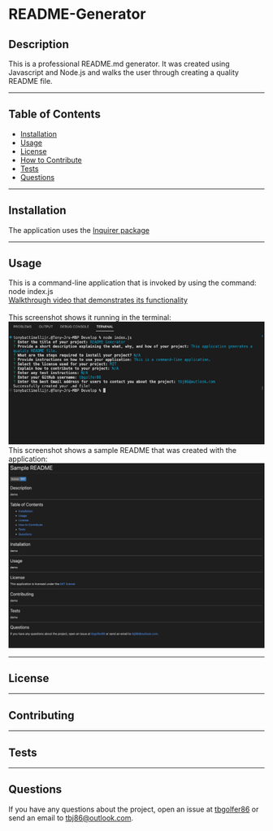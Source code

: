 # README-Generator
  
  ## Description
  This is a professional README.md generator. It was created using Javascript and Node.js and walks the user through creating a quality README file.

---

  ## Table of Contents  

  - [Installation](#installation)
  - [Usage](#usage)
  - [License](#license)
  - [How to Contribute](#contribute)
  - [Tests](#tests)
  - [Questions](#questions)

---

  ## Installation
  The application uses the [Inquirer package](https://www.npmjs.com/package/inquirer/v/8.2.4)

---

  ## Usage
  This is a command-line application that is invoked by using the command: node index.js<br>
  [Walkthrough video that demonstrates its functionality](https://drive.google.com/file/d/17tqjLC25DPcIXFe7Xk3jU2P5lbplnrnL/view?usp=share_link)<br><br>
  This screenshot shows it running in the terminal:
![alt text](/Develop/assets/images/Screenshot%202023-01-30%20at%205.38.18%20PM.png)<br>
  This screenshot shows a sample README that was created with the application:
![alt text](/Develop/assets/images/Screenshot%202023-02-01%20at%2010.55.51%20AM.png)

---

  ## License
  
  
---

  ## Contributing
  

---

  ## Tests 
  

---

  ## Questions
  If you have any questions about the project, open an issue at [tbgolfer86](https://www.github.com/tbgolfer86) or send an email to tbj86@outlook.com.


